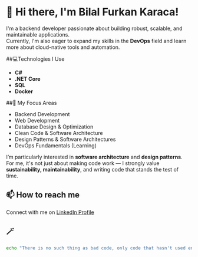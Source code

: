 # 💫 Hi there, I'm Bilal Furkan Karaca!

I'm a backend developer passionate about building robust, scalable, and maintainable applications.  
Currently, I'm also eager to expand my skills in the **DevOps** field and learn more about cloud-native tools and automation.

##💻Technologies I Use
- **C#**
- **.NET Core**
- **SQL**
- **Docker**

##🎯 My Focus Areas
- Backend Development
- Web Development
- Database Design & Optimization
- Clean Code & Software Architecture
- Design Patterns & Software Architectures
- DevOps Fundamentals (Learning)

I’m particularly interested in **software architecture** and **design patterns**.  
For me, it's not just about making code work — I strongly value **sustainability, maintainability**, and writing code that stands the test of time.

## 📫 How to reach me
Connect with me on [LinkedIn Profile](https://www.linkedin.com/in/bilal-furkan-karaca/)

## 🪄
```bash
echo "There is no such thing as bad code, only code that hasn't used enough AI yet." > /dev/null
